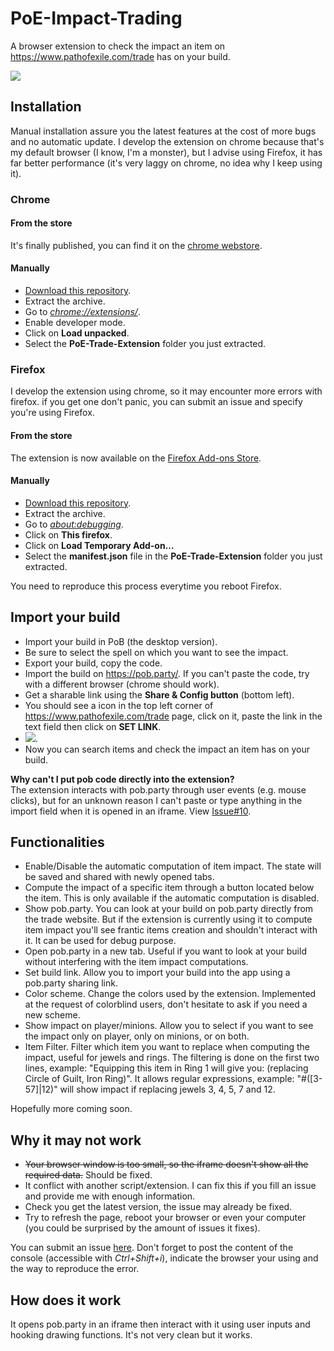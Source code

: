 # PoE-Impact-Trading
A browser extension to check the impact an item on https://www.pathofexile.com/trade has on your build.

![](img/capture-2.png?raw=true)

## Installation
Manual installation assure you the latest features at the cost of more bugs and no automatic update. I develop the extension on chrome because that's my default browser (I know, I'm a monster), but I advise using Firefox, it has far better performance (it's very laggy on chrome, no idea why I keep using it).

### Chrome
#### From the store
It's finally published, you can find it on the [chrome webstore](https://chrome.google.com/webstore/detail/poe-trade-extension/ckfnddafphjahhiadjogilncdegmbpkm).

#### Manually
- [Download this repository](https://github.com/FrancoisMentec/PoE-Trade-Extension/archive/master.zip).
- Extract the archive.
- Go to <a href="chrome://extensions/">*chrome://extensions/*</a>.
- Enable developer mode.
- Click on **Load unpacked**.
- Select the **PoE-Trade-Extension** folder you just extracted.

### Firefox
I develop the extension using chrome, so it may encounter more errors with firefox. if you get one don't panic, you can submit an issue and specify you're using Firefox.

#### From the store
The extension is now available on the [Firefox Add-ons Store](https://addons.mozilla.org/fr/firefox/addon/poe-trade-extension/).

#### Manually
- [Download this repository](https://github.com/FrancoisMentec/PoE-Trade-Extension/archive/master.zip).
- Extract the archive.
- Go to <a href="about:debugging">*about:debugging*</a>.
- Click on **This firefox**.
- Click on **Load Temporary Add-on...**
- Select the **manifest.json** file in the **PoE-Trade-Extension** folder you just extracted.  

You need to reproduce this process everytime you reboot Firefox.

## Import your build
- Import your build in PoB (the desktop version).
- Be sure to select the spell on which you want to see the impact.
- Export your build, copy the code.
- Import the build on https://pob.party/. If you can't paste the code, try with a different browser (chrome should work).
- Get a sharable link using the **Share & Config button** (bottom left).
- You should see a icon in the top left corner of https://www.pathofexile.com/trade page, click on it, paste the link in the text field then click on **SET LINK**.
- ![](img/control-panel.png?raw=true).
- Now you can search items and check the impact an item has on your build.

**Why can't I put pob code directly into the extension?**  
The extension interacts with pob.party through user events (e.g. mouse clicks), but for an unknown reason I can't paste or type anything in the import field when it is opened in an iframe. View [Issue#10](https://github.com/FrancoisMentec/PoE-Impact-Trading/issues/10).

## Functionalities
- Enable/Disable the automatic computation of item impact. The state will be saved and shared with newly opened tabs.
- Compute the impact of a specific item through a button located below the item. This is only available if the automatic computation is disabled.
- Show pob.party. You can look at your build on pob.party directly from the trade website. But if the extension is currently using it to compute item impact you'll see frantic items creation and shouldn't interact with it. It can be used for debug purpose.
- Open pob.party in a new tab. Useful if you want to look at your build without interfering with the item impact computations.
- Set build link. Allow you to import your build into the app using a pob.party sharing link.
- Color scheme. Change the colors used by the extension. Implemented at the request of colorblind users, don't hesitate to ask if you need a new scheme.
- Show impact on player/minions. Allow you to select if you want to see the impact only on player, only on minions, or on both.
- Item Filter. Filter which item you want to replace when computing the impact, useful for jewels and rings. The filtering is done on the first two lines, example: "Equipping this item in Ring 1 will give you: (replacing Circle of Guilt, Iron Ring)". It allows regular expressions, example: "#([3-57]|12)" will show impact if replacing jewels 3, 4, 5, 7 and 12.

Hopefully more coming soon.

## Why it may not work
- ~~Your browser window is too small, so the iframe doesn't show all the required data.~~ Should be fixed.
- It conflict with another script/extension. I can fix this if you fill an issue and provide me with enough information.
- Check you get the latest version, the issue may already be fixed.
- Try to refresh the page, reboot your browser or even your computer (you could be surprised by the amount of issues it fixes).

You can submit an issue [here](https://github.com/FrancoisMentec/PoE-Trade-Extension/issues). Don't forget to post the content of the console (accessible with *Ctrl+Shift+i*), indicate the browser your using and the way to reproduce the error.

## How does it work
It opens pob.party in an iframe then interact with it using user inputs and hooking drawing functions. It's not very clean but it works.
